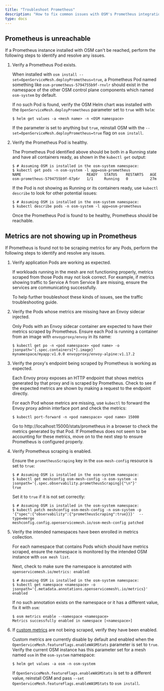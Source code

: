 ```yaml
---
title: "Troubleshoot Prometheus"
description: "How to fix common issues with OSM's Prometheus integration"
type: docs
---
```


## Prometheus is unreachable

If a Prometheus instance installed with OSM can't be reached, perform the following steps to identify and resolve any issues.

1. Verify a Prometheus Pod exists.

    When installed with `osm install --set=OpenServiceMesh.deployPrometheus=true`, a Prometheus Pod named something like `osm-prometheus-5794755b9f-rnvlr` should exist in the namespace of the other OSM control plane components which named `osm-system` by default.

    If no such Pod is found, verify the OSM Helm chart was installed with the `OpenServiceMesh.deployPrometheus` parameter set to `true` with `helm`:

    ```console
    $ helm get values -a <mesh name> -n <OSM namespace>
    ```

    If the parameter is set to anything but `true`, reinstall OSM with the `--set=OpenServiceMesh.deployPrometheus=true` flag on `osm install`.

1. Verify the Prometheus Pod is healthy.

    The Prometheus Pod identified above should be both in a Running state and have all containers ready, as shown in the `kubectl get` output:

    ```console
    $ # Assuming OSM is installed in the osm-system namespace:
    $ kubectl get pods -n osm-system -l app=osm-prometheus
    NAME                              READY   STATUS    RESTARTS   AGE
    osm-prometheus-5794755b9f-67p6r   1/1     Running   0          27m
    ```

    If the Pod is not showing as Running or its containers ready, use `kubectl describe` to look for other potential issues:

    ```console
    $ # Assuming OSM is installed in the osm-system namespace:
    $ kubectl describe pods -n osm-system -l app=osm-prometheus
    ```

    Once the Prometheus Pod is found to be healthy, Prometheus should be reachable.

## Metrics are not showing up in Prometheus

If Prometheus is found not to be scraping metrics for any Pods, perform the following steps to identify and resolve any issues.

1. Verify application Pods are working as expected.

    If workloads running in the mesh are not functioning properly, metrics scraped from those Pods may not look correct. For example, if metrics showing traffic to Service A from Service B are missing, ensure the services are communicating successfully.

    To help further troubleshoot these kinds of issues, see the traffic troubleshooting guide.

1. Verify the Pods whose metrics are missing have an Envoy sidecar injected.

    Only Pods with an Envoy sidecar container are expected to have their metrics scraped by Prometheus. Ensure each Pod is running a container from an image with `envoyproxy/envoy` in its name:

    ```console
    $ kubectl get po -n <pod namespace> <pod name> -o jsonpath='{.spec.containers[*].image}'
    mynamespace/myapp:v1.0.0 envoyproxy/envoy-alpine:v1.17.2
    ```
1. Verify the proxy's endpoint being scraped by Prometheus is working as expected.

    Each Envoy proxy exposes an HTTP endpoint that shows metrics generated by that proxy and is scraped by Prometheus. Check to see if the expected metrics are shown by making a request to the endpoint directly.

    For each Pod whose metrics are missing, use `kubectl` to forward the Envoy proxy admin interface port and check the metrics:

    ```console
    $ kubectl port-forward -n <pod namespace> <pod name> 15000
    ```

    Go to http://localhost:15000/stats/prometheus in a browser to check the metrics generated by that Pod. If Prometheus does not seem to be accounting for these metrics, move on to the next step to ensure Prometheus is configured properly.

1. Verify Prometheus scraping is enabled.

    Ensure the `prometheusScraping` key in the `osm-mesh-config` resource is set to `true`:

    ```console
    $ # Assuming OSM is installed in the osm-system namespace:
    $ kubectl get meshconfig osm-mesh-config -n osm-system -o jsonpath='{.spec.observability.prometheusScraping}{"\n"}'
    true
    ```

    Set it to `true` if it is not set correctly:

    ```console
    $ # Assuming OSM is installed in the osm-system namespace:
    $ kubectl patch meshconfig osm-mesh-config -n osm-system -p '{"spec":{"observability":{"prometheusScraping":true}}}'  --type=merge
    meshconfig.config.openservicemesh.io/osm-mesh-config patched
    ```

1. Verify the intended namespaces have been enrolled in metrics collection.

    For each namespace that contains Pods which should have metrics scraped, ensure the namespace is monitored by the intended OSM instance with `osm mesh list`.

    Next, check to make sure the namespace is annotated with `openservicemesh.io/metrics: enabled`:

    ```console
    $ # Assuming OSM is installed in the osm-system namespace:
    $ kubectl get namespace <namespace> -o jsonpath='{.metadata.annotations.openservicemesh\.io/metrics}'
    enabled
    ```

    If no such annotation exists on the namespace or it has a different value, fix it with `osm`:

    ```console
    $ osm metrics enable --namespace <namespace>
    Metrics successfully enabled in namespace [<namespace>]
    ```

1. If [custom metrics](/docs/tasks_usage/observability/metrics/#custom-metrics) are not being scraped, verify they have been enabled.

    Custom metrics are currently disable by default and enabled when the `OpenServiceMesh.featureFlags.enableWASMStats` parameter is set to `true`. Verify the current OSM instance has this parameter set for a mesh named `osm` in the `osm-system` namespace:

    ```console
    $ helm get values -a osm -n osm-system
    ```

    If `OpenServiceMesh.featureFlags.enableWASMStats` is set to a different value, reinstall OSM and pass `--set OpenServiceMesh.featureFlags.enableWASMStats` to `osm install`.
